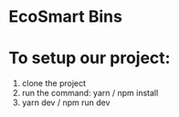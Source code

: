 # EcoSmart Bins

# To setup our project:
1. clone the project
2. run the command: yarn / npm install
3. yarn dev / npm run dev
